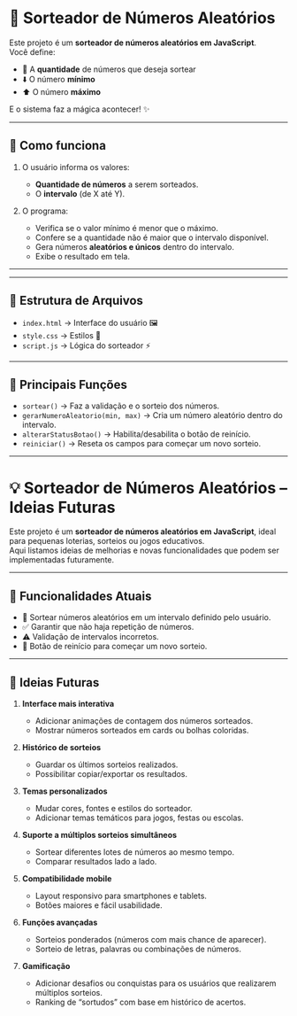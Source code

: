 # 🎲 Sorteador de Números Aleatórios  

Este projeto é um **sorteador de números aleatórios em JavaScript**.  
Você define:  
- 🔢 A **quantidade** de números que deseja sortear  
- ⬇️ O número **mínimo**  
- ⬆️ O número **máximo**  

E o sistema faz a mágica acontecer! ✨  

---

## 🚀 Como funciona  

1. O usuário informa os valores:  
   - **Quantidade de números** a serem sorteados.  
   - O **intervalo** (de X até Y).  

2. O programa:  
   - Verifica se o valor mínimo é menor que o máximo.  
   - Confere se a quantidade não é maior que o intervalo disponível.  
   - Gera números **aleatórios e únicos** dentro do intervalo.  
   - Exibe o resultado em tela.  

---

---

## 📂 Estrutura de Arquivos  

- `index.html` → Interface do usuário 🖼️  
- `style.css` → Estilos 🎨  
- `script.js` → Lógica do sorteador ⚡  

---

## 🔑 Principais Funções  

- `sortear()` → Faz a validação e o sorteio dos números.  
- `gerarNumeroAleatorio(min, max)` → Cria um número aleatório dentro do intervalo.  
- `alterarStatusBotao()` → Habilita/desabilita o botão de reinício.  
- `reiniciar()` → Reseta os campos para começar um novo sorteio.  

---

# 💡 Sorteador de Números Aleatórios – Ideias Futuras

Este projeto é um **sorteador de números aleatórios em JavaScript**, ideal para pequenas loterias, sorteios ou jogos educativos.  
Aqui listamos ideias de melhorias e novas funcionalidades que podem ser implementadas futuramente.

---

## 🚀 Funcionalidades Atuais

- 🔢 Sortear números aleatórios em um intervalo definido pelo usuário.
- ✅ Garantir que não haja repetição de números.
- ⚠️ Validação de intervalos incorretos.
- 🔄 Botão de reinício para começar um novo sorteio.

---

## 🌟 Ideias Futuras

1. **Interface mais interativa**  
   - Adicionar animações de contagem dos números sorteados.  
   - Mostrar números sorteados em cards ou bolhas coloridas.

2. **Histórico de sorteios**  
   - Guardar os últimos sorteios realizados.  
   - Possibilitar copiar/exportar os resultados.

3. **Temas personalizados**  
   - Mudar cores, fontes e estilos do sorteador.  
   - Adicionar temas temáticos para jogos, festas ou escolas.

4. **Suporte a múltiplos sorteios simultâneos**  
   - Sortear diferentes lotes de números ao mesmo tempo.  
   - Comparar resultados lado a lado.

5. **Compatibilidade mobile**  
   - Layout responsivo para smartphones e tablets.  
   - Botões maiores e fácil usabilidade.

6. **Funções avançadas**  
   - Sorteios ponderados (números com mais chance de aparecer).  
   - Sorteio de letras, palavras ou combinações de números.  

7. **Gamificação**  
   - Adicionar desafios ou conquistas para os usuários que realizarem múltiplos sorteios.  
   - Ranking de “sortudos” com base em histórico de acertos.
